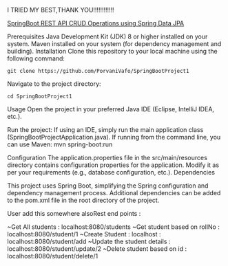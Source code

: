 I TRIED MY BEST,THANK YOU!!!!!!!!!!!!

<u>SpringBoot REST API CRUD Operations using Spring Data JPA</u>

Prerequisites
Java Development Kit (JDK) 8 or higher installed on your system.
Maven installed on your system (for dependency management and building).
Installation
Clone this repository to your local machine using the following command:
```
git clone https://github.com/PorvaniVafo/SpringBootProject1
```
Navigate to the project directory:
```
cd SpringBootProject1
```
Usage
Open the project in your preferred Java IDE (Eclipse, IntelliJ IDEA, etc.).

Run the project:
If using an IDE, simply run the main application class (SpringBootProjectApplication.java).
If running from the command line, you can use Maven:
mvn spring-boot:run

Configuration
The application.properties file in the src/main/resources directory contains configuration properties for the application. Modify it as per your requirements (e.g., database configuration, etc.).
Dependencies

This project uses Spring Boot, simplifying the Spring configuration and dependency management process.
Additional dependencies can be added to the pom.xml file in the root directory of the project.

User
add this somewhere alsoRest end points :

~Get All students : localhost:8080/students
~Get student based on rollNo : localhost:8080/student/1
~Create Student : localhost : localhost:8080/student/add
~Update the student details : localhost:8080/student/update/2
~Delete student based on id : localhost:8080/student/delete/1


